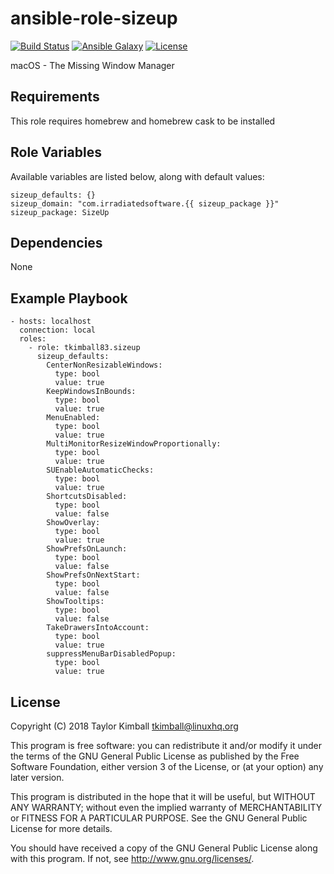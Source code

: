# ansible-role-sizeup

[![Build Status](https://travis-ci.org/tkimball83/ansible-role-sizeup.svg?branch=master)](https://travis-ci.org/tkimball83/ansible-role-sizeup)
[![Ansible Galaxy](https://img.shields.io/badge/ansible--galaxy-sizeup-blue.svg?style=flat)](https://galaxy.ansible.com/tkimball83/sizeup)
[![License](https://img.shields.io/badge/license-GPLv3-brightgreen.svg?style=flat)](COPYING)

macOS - The Missing Window Manager

## Requirements

This role requires homebrew and homebrew cask to be installed

## Role Variables

Available variables are listed below, along with default values:

    sizeup_defaults: {}
    sizeup_domain: "com.irradiatedsoftware.{{ sizeup_package }}"
    sizeup_package: SizeUp

## Dependencies

None

## Example Playbook

    - hosts: localhost
      connection: local
      roles:
        - role: tkimball83.sizeup
          sizeup_defaults:
            CenterNonResizableWindows:
              type: bool
              value: true
            KeepWindowsInBounds:
              type: bool
              value: true
            MenuEnabled:
              type: bool
              value: true
            MultiMonitorResizeWindowProportionally:
              type: bool
              value: true
            SUEnableAutomaticChecks:
              type: bool
              value: true
            ShortcutsDisabled:
              type: bool
              value: false
            ShowOverlay:
              type: bool
              value: true
            ShowPrefsOnLaunch:
              type: bool
              value: false
            ShowPrefsOnNextStart:
              type: bool
              value: false
            ShowTooltips:
              type: bool
              value: false
            TakeDrawersIntoAccount:
              type: bool
              value: true
            suppressMenuBarDisabledPopup:
              type: bool
              value: true

## License

Copyright (C) 2018 Taylor Kimball <tkimball@linuxhq.org>

This program is free software: you can redistribute it and/or modify
it under the terms of the GNU General Public License as published by
the Free Software Foundation, either version 3 of the License, or
(at your option) any later version.

This program is distributed in the hope that it will be useful,
but WITHOUT ANY WARRANTY; without even the implied warranty of
MERCHANTABILITY or FITNESS FOR A PARTICULAR PURPOSE. See the
GNU General Public License for more details.

You should have received a copy of the GNU General Public License
along with this program. If not, see <http://www.gnu.org/licenses/>.
